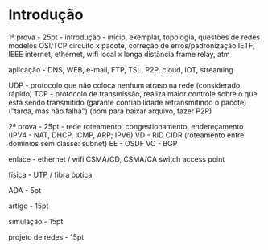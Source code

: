 # Introdução

1ª prova - 25pt - introdução - 
início, exemplar, topologia, questões de redes
modelos OSI/TCP              circuito x pacote, correção de erros/padronização IETF, IEEE
internet, ethernet, wifi     local x longa distância
frame relay, atm

aplicação - 
DNS, WEB, e-mail, FTP, TSL, P2P, cloud, IOT, streaming

UDP - protocolo que não coloca nenhum atraso na rede (considerado rápido)
TCP - protocolo de transmissão, realiza maior controle sobre o que está sendo transmitido (garante confiabilidade retransmitindo o pacote) ("tarda, mas não falha") (bom para baixar arquivo, fazer P2P)


2ª prova - 25pt - rede
roteamento, congestionamento, endereçamento (IPV4 - NAT, DHCP, ICMP, ARP; IPV6)
VD - RID                      CIDR (roteamento entre domínios sem classe: subnet)
EE - OSDF
VC - BGP 

enlace - ethernet / wifi
        CSMA/CD,   CSMA/CA
        switch     access point

física - UTP / fibra óptica

ADA - 5pt

artigo - 15pt

simulação - 15pt

projeto de redes - 15pt
